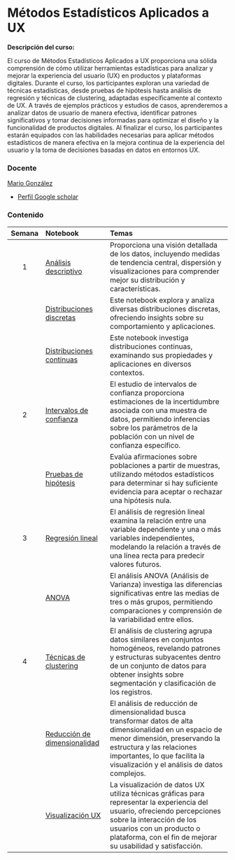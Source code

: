 # Métodos Estadísticos Aplicados a UX

**Descripción del curso:**

El curso de Métodos Estadísticos Aplicados a UX proporciona una sólida comprensión de cómo utilizar herramientas estadísticas para analizar y mejorar la experiencia del usuario (UX) en productos y plataformas digitales. Durante el curso, los participantes exploran una variedad de técnicas estadísticas, desde pruebas de hipótesis hasta análisis de regresión y técnicas de clustering, adaptadas específicamente al contexto de UX. A través de ejemplos prácticos y estudios de casos, aprenderemos a analizar datos de usuario de manera efectiva, identificar patrones significativos y tomar decisiones informadas para optimizar el diseño y la funcionalidad de productos digitales. Al finalizar el curso, los participantes estarán equipados con las habilidades necesarias para aplicar métodos estadísticos de manera efectiva en la mejora continua de la experiencia del usuario y la toma de decisiones basadas en datos en entornos UX.

### Docente

[Mario González](http://investigacion.udla.edu.ec/udla_teams/mario-gonzalez/)

- [Perfil Google scholar](https://scholar.google.co.uk/citations?user=cmuZCwsAAAAJ&hl=en)

### Contenido

| Semana | Notebook                          | Temas| 
| :---:  | :---------------------------------------------   | :---------------------------------------------   |
| 1      | [Análisis descriptivo](https://nbviewer.org/github/marsgr6/estadistica-ux/blob/main/descriptive_statistics.ipynb) | Proporciona una visión detallada de los datos, incluyendo medidas de tendencia central, dispersión y visualizaciones para comprender mejor su distribución y características. |
|        | [Distribuciones discretas](https://nbviewer.org/github/marsgr6/estadistica-ux/blob/main/discrete_distributions.ipynb) | Este notebook explora y analiza diversas distribuciones discretas, ofreciendo insights sobre su comportamiento y aplicaciones. |
|        | [Distribuciones continuas](https://nbviewer.org/github/marsgr6/estadistica-ux/blob/main/continuous_distributions.ipynb) | Este notebook investiga distribuciones continuas, examinando sus propiedades y aplicaciones en diversos contextos. |
| 2      | [Intervalos de confianza](https://nbviewer.org/github/marsgr6/estadistica-ux/blob/main/statistical_inference.ipynb) | El estudio de intervalos de confianza proporciona estimaciones de la incertidumbre asociada con una muestra de datos, permitiendo inferencias sobre los parámetros de la población con un nivel de confianza específico. | 
|        | [Pruebas de hipótesis](https://nbviewer.org/github/marsgr6/estadistica-ux/blob/main/statistical_tests.ipynb) | Evalúa afirmaciones sobre poblaciones a partir de muestras, utilizando métodos estadísticos para determinar si hay suficiente evidencia para aceptar o rechazar una hipótesis nula. | 
| 3      | [Regresión lineal](https://nbviewer.org/github/marsgr6/estadistica-ux/blob/main/linear_regression.ipynb) | El análisis de regresión lineal examina la relación entre una variable dependiente y una o más variables independientes, modelando la relación a través de una línea recta para predecir valores futuros. |
|       | [ANOVA](https://nbviewer.org/github/marsgr6/estadistica-ux/blob/main/anova.ipynb) | El análisis ANOVA (Análisis de Varianza) investiga las diferencias significativas entre las medias de tres o más grupos, permitiendo comparaciones y comprensión de la variabilidad entre ellos. |
| 4      | [Técnicas de clustering](https://nbviewer.org/github/marsgr6/estadistica-ux/blob/main/clustering.ipynb) | El análisis de clustering agrupa datos similares en conjuntos homogéneos, revelando patrones y estructuras subyacentes dentro de un conjunto de datos para obtener insights sobre segmentación y clasificación de los registros. |
|       | [Reducción de dimensionalidad](https://nbviewer.org/github/marsgr6/estadistica-ux/blob/main/dimensionality_reduction.ipynb) | El análisis de reducción de dimensionalidad busca transformar datos de alta dimensionalidad en un espacio de menor dimensión, preservando la estructura y las relaciones importantes, lo que facilita la visualización y el análisis de datos complejos. |
|       | [Visualización UX](https://nbviewer.org/github/marsgr6/estadistica-ux/blob/main/ux_visualization.ipynb) | La visualización de datos UX utiliza técnicas gráficas para representar la experiencia del usuario, ofreciendo percepciones sobre la interacción de los usuarios con un producto o plataforma, con el fin de mejorar su usabilidad y satisfacción. |

